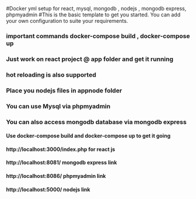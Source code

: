 #Docker yml setup for react, mysql, mongodb , nodejs , mongodb express, phpmyadmin
#This is the basic template to get you started. You can add your own configuration to suite your requirements.
### important commands docker-compose build , docker-compose up
### Just work on react project @ app folder and get it running
### hot reloading is also supported
### Place you nodejs files in appnode folder
### You can use Mysql via phpmyadmin 
### You can also access mongodb database via mongodb express 
#### Use docker-compose build and docker-compose up to get it going
#### http://localhost:3000/index.php for react js
#### http://localhost:8081/ mongodb express link
#### http://localhost:8086/ phpmyadmin link
#### http://localhost:5000/ nodejs link

